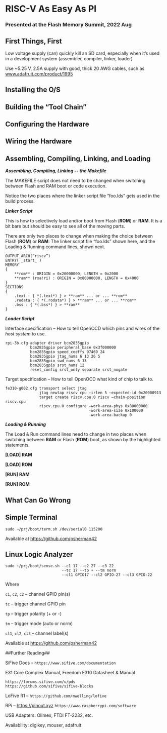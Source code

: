 # RISC-V As Easy As PI
### Presented at the Flash Memory Summit, 2022 Aug

## First Things, First

Low voltage supply (can) quickly kill an SD card, especially when it’s used in a development system (assembler, compiler, linker, loader)

Use ~5.25 V, 2.5A supply with good, thick 20 AWG cables, such as www.adafruit.com/product/1995

## Installing the O/S

## Building the “Tool Chain”

## Configuring the Hardware

## Wiring the Hardware

## Assembling, Compiling, Linking, and Loading

***Assembling, Compiling, Linking -- the Makefile***

The MAKEFILE script does not need to be changed when switching between Flash and RAM 
boot or code execution.

Notice the two places where the linker script file “foo.lds” gets used in the build process.

***Linker Script***

This is how to selectively load and/or boot from Flash (**ROM**) or **RAM**. It is a bit bare but should be easy to see all of the moving parts.

There are only two places to change when making the choice between Flash (**ROM**) or **RAM**: The linker script file “foo.lds” shown here, and the Loading & Running command lines, shown next.

```
OUTPUT_ARCH(“riscv”)
ENTRY( _start_ )
MEMORY`
{
    **rom** : ORIGIN = 0x20000000, LENGTH = 0x2000
    **ram** (rxa!ri) : ORIGIN = 0x80000000, LENGTH = 0x4000
}
SECTIONS
{
    .text : { *(.text*) } > **ram** ... or ... **rom**
    .rodata : { *(.rodata*) } > **ram** ... or ... **rom**
    .bss : { *(.bss*) } > **ram**
}
```

***Loader Script***

Interface specification – How to tell OpenOCD which pins and wires of the *host system* to use.

```
rpi-3b.cfg adapter driver bcm2835gpio
           bcm2835gpio peripheral_base 0x3f000000
           bcm2835gpio speed_coeffs 97469 24
           bcm2835gpio jtag_nums 6 13 26 5
           bcm2835gpio swd_nums 6 13
           bcm2835gpio srst_nums 12
           reset_config srst_only separate srst_nogate
```

Target specification – How to tell OpenOCD what kind of chip to talk to.

```
fe310-g002.cfg transport select jtag
               jtag newtap riscv cpu –irlen 5 –expected-id 0x20000913
               target create riscv.cpu.0 riscv –chain-position riscv.cpu
               riscv.cpu.0 configure –work-area-phys 0x80000000
                                     -work-area-size 0x100000
                                     -work-area-backup 0
```

***Loading & Running***

The Load & Run command lines need to change in two places when switching between **RAM** or Flash (**ROM**) boot, as shown by the highlighted statements.

**[LOAD] RAM**

**[LOAD] ROM**

**[RUN] RAM**

**[RUN] ROM**

## What Can Go Wrong

## Simple Terminal

`sudo ~/prj/boot/term.sh /dev/serial0 115200`

Available at https://github.com/psherman42

## Linux Logic Analyzer

```
sudo ~/prj/boot/sense.sh --c1 17 --c2 27 --c3 22
                         --tc 17 --tp + --tm norm
                         --cl1 GPIO17 --cl2 GPIO-27 --cl3 GPIO-22
```

Where

`c1`, `c2`, `c2` – channel GPIO pin(s)

`tc` – trigger channel GPIO pin

`tp` – trigger polarity (+ or -)

`tm` – trigger mode (auto or norm)

`cl1`, `cl2`, `cl3` – channel label(s)

Available at https://github.com/psherman42

##Further Reading##

SiFive Docs – `https://www.sifive.com/documentation`

E31 Core Complex Manual, Freedom E310 Datasheet & Manual

```
https://forums.sifive.com/u/pds
https://github.com/sifive/sifive-blocks
```

LoFive R1 – `https://github.com/mwelling/lofive`

RPi – https://pinout.xyz
`https://www.raspberrypi.com/software`

USB Adapters: Olimex, FTDI FT-2232, etc.

Availability: digikey, mouser, adafruit
